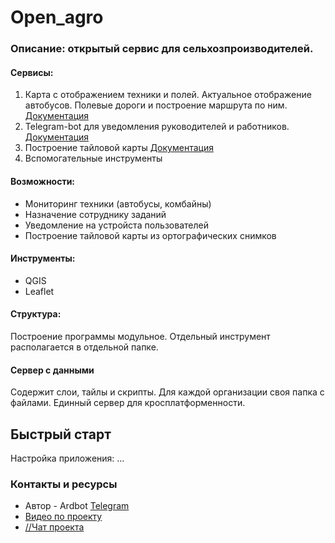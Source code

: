 # Open_agro
### Описание: открытый сервис для сельхозпроизводителей.

#### Сервисы:
1. Карта с отображением техники и полей. Актуальное отображение автобусов. Полевые дороги и построение маршрута по ним.
[Документация](https://)
2. Telegram-bot для уведомления руководителей и работников.
[Документация](https://)
3. Построение тайловой карты
[Документация](https://)
4. Вспомогательные инструменты

#### Возможности:
* Мониторинг техники (автобусы, комбайны)
* Назначение сотруднику заданий
* Уведомление на устройста пользователей
* Построение тайловой карты из ортографических снимков

#### Инструменты:
* QGIS
* Leaflet

#### Структура:
Построение программы модульное. Отдельный инструмент располагается в отдельной папке.

#### Сервер с данными
Содержит слои, тайлы и скрипты. Для каждой организации своя папка с файлами. Единный сервер для кросплатформенности. 

## Быстрый старт
Настройка приложения:
...

### Контакты и ресурсы
* Автор - Ardbot [Telegram](https://t.me/teh_Ardbot)
* [Видео по проекту](https://youtube.com/playlist?list=PLZXyPjhb3eKP7jtEcr3ZKRJe_iBpNyTun)
* [//Чат проекта]()



